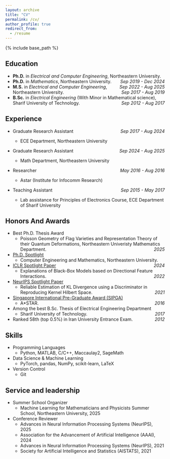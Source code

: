 ```yaml
---
layout: archive
title: "CV"
permalink: /cv/
author_profile: true
redirect_from:
  - /resume
---
```


{% include base_path %}
<span style="float:right">
<a href="{{ base_path }}/files/cv.pdf" class="btn btn--primary" target="_blank">
  <i class="fas fa-file-pdf"></i>
</a>
</span>


## Education
* **Ph.D.** in *Electrical and Computer Engineering*, Northeastern University. <span style="float:right"><i>Sep 2019 - Dec 2024</i></span>
* **Ph.D.** in *Mathematics*, Northeastern University. <span style="float:right"><i>Sep 2022 - Aug 2025</i></span>
* **M.S.** in *Electrical and Computer Engineering*, Northeastern University. <span style="float:right"><i>Sep 2017 - Aug 2019</i></span>
* **B.Sc.** in *Electrical Engineering* (With Minor in Mathematical science), Sharif University of Technology. <span style="float:right"><i>Sep 2012 - Aug 2017</i></span>

## Experience
* Graduate Research Assistant <span style="float:right"><i>Sep 2017 - Aug 2024</i></span>
  * ECE Department, Northeastern University

* Graduate Research Assistant <span style="float:right"><i>Sep 2024 - Aug 2025</i></span>
  * Math Department, Northeastern University

* Researcher <span style="float:right"><i>May 2016 - Aug 2016</i></span>
  * Astar (Institute for Infocomm Research)

* Teaching Assistant <span style="float:right"><i>Sep 2015 - May 2017</i></span>
  * Lab assistance for Principles of Electronics Course, ECE Department of Sharif University

## Honors And Awards
* Best Ph.D. Thesis Award
  * Poisson Geometry of Flag Varieties and Representation Theory of their Quantum Deformations, Northeastern Univeristy Mathematics Department. <span style="float:right"><i>2025</i></span>
* [Ph.D. Spotlight](https://coe.northeastern.edu/news/phd-spotlight-aria-masoomi-phd24-computer-engineering-and-mathematics/)
  * Computer Engineering and Mathematics, Northeastern University. <span style="float:right"><i>2024</i></span>
* [ICLR Spotlight Paper](https://openreview.net/forum?id=45Mr7LeKR9)
  * Explanations of Black-Box Models based on Directional Feature Interactions. <span style="float:right"><i>2022</i></span>
* [NeurIPS Spotlight Paper](https://neurips.cc/virtual/2021/spotlight/27161)
  * Reliable Estimation of KL Divergence using a Discriminator in Reproducing Kernel Hilbert Space. <span style="float:right"><i>2021</i></span>
* [Singapore International Pre-Graduate Award (SIPGA)](https://www.a-star.edu.sg/Scholarships/for-undergraduate-studies/singapore-international-pre-graduate-award-sipga)
  * A*STAR. <span style="float:right"><i>2016</i></span>
* Among the best B.Sc. Thesis of Electrical Engineering Department
  * Sharif University of Technology. <span style="float:right"><i>2017</i></span>
* Ranked 58th (top 0.5\%) in Iran University Entrance Exam. <span style="float:right"><i>2012</i></span>
  
## Skills
* Programming Languages
  * Python, MATLAB, C/C++, Maccaulay2, SageMath
* Data Science & Machine Learning
  * PyTorch, pandas, NumPy, scikit-learn, LaTeX
* Version Control
  * Git
  
## Service and leadership
* Summer School Organizer
  * Machine Learning for Mathematicians and Physicists Summer School, Northeastern University, 2025
* Conference Reviewer
  * Advances in Neural Information Processing Systems (NeurIPS), 2025
  * Association for the Advancement of Artificial Intelligence (AAAI), 2024
  * Advances in Neural Information Processing Systems (NeurIPS), 2021
  * Society for Artificial Intelligence and Statistics (AISTATS), 2021
